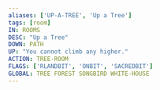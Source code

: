 ```yaml
---
aliases: ['UP-A-TREE', 'Up a Tree']
tags: [room]
IN: ROOMS
DESC: "Up a Tree"
DOWN: PATH
UP: "You cannot climb any higher."
ACTION: TREE-ROOM
FLAGS: ['RLANDBIT', 'ONBIT', 'SACREDBIT']
GLOBAL: TREE FOREST SONGBIRD WHITE-HOUSE
---
```

